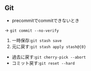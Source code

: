 ## Git 

- precommitでcommitできないとき

&rarr; `git commit --no-verify`

1. 一時保存:`git stash save`
1. 元に戻す:`git stash apply stash@{0}`

- 過去に戻す:`git cherry-pick --abort`
- コミット戻す:`git reset --hard`